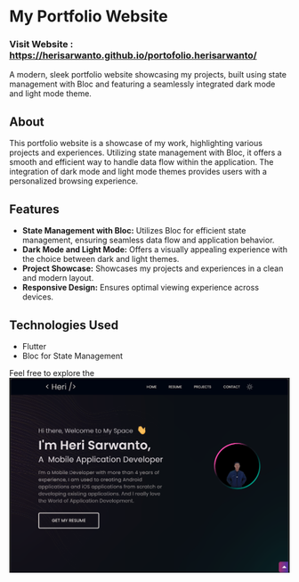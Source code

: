 # My Portfolio Website
### Visit Website : https://herisarwanto.github.io/portofolio.herisarwanto/

A modern, sleek portfolio website showcasing my projects, built using state management with Bloc and featuring a seamlessly integrated dark mode and light mode theme.

## About

This portfolio website is a showcase of my work, highlighting various projects and experiences. Utilizing state management with Bloc, it offers a smooth and efficient way to handle data flow within the application. The integration of dark mode and light mode themes provides users with a personalized browsing experience.

## Features

- **State Management with Bloc:** Utilizes Bloc for efficient state management, ensuring seamless data flow and application behavior.
- **Dark Mode and Light Mode:** Offers a visually appealing experience with the choice between dark and light themes.
- **Project Showcase:** Showcases my projects and experiences in a clean and modern layout.
- **Responsive Design:** Ensures optimal viewing experience across devices.

## Technologies Used

- Flutter
- Bloc for State Management

Feel free to explore the ![Screenshot 1](https://raw.githubusercontent.com/herisarwanto/portofolio.herisarwanto/main/portfolio_home.png)
